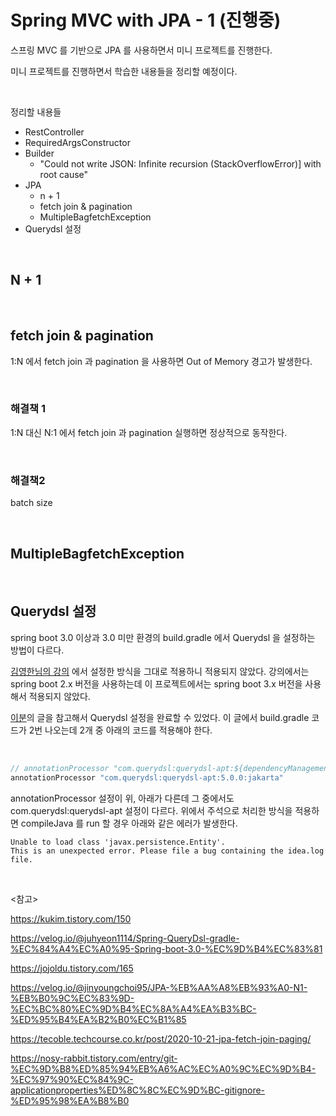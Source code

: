 # Spring MVC with JPA - 1 (진행중)

스프링 MVC 를 기반으로 JPA 를 사용하면서 미니 프로젝트를 진행한다.

미니 프로젝트를 진행하면서 학습한 내용들을 정리할 예정이다.

<br>

정리할 내용들

- RestController
- RequiredArgsConstructor
- Builder
  - "Could not write JSON: Infinite recursion (StackOverflowError)] with root cause"
- JPA
  - n + 1
  - fetch join & pagination
  - MultipleBagfetchException
- Querydsl 설정

<br>



## N + 1

<br>

## fetch join & pagination

1:N 에서 fetch join 과 pagination 을 사용하면 Out of Memory 경고가 발생한다.

<br>

### 해결책 1

1:N 대신 N:1 에서 fetch join 과 pagination 실행하면 정상적으로 동작한다.

<br>

### 해결책2

batch size

<br>

## MultipleBagfetchException

<br>

## Querydsl 설정

spring boot 3.0 이상과 3.0 미만 환경의 build.gradle 에서 Querydsl 을 설정하는 방법이 다르다.

[김영한님의 강의](https://www.inflearn.com/course/%EC%8A%A4%ED%94%84%EB%A7%81-db-2) 에서 설정한 방식을 그대로 적용하니 적용되지 않았다. 강의에서는 spring boot 2.x 버전을 사용하는데 이 프로젝트에서는 spring boot 3.x 버전을 사용해서 적용되지 않았다.

[이분](https://velog.io/@juhyeon1114/Spring-QueryDsl-gradle-%EC%84%A4%EC%A0%95-Spring-boot-3.0-%EC%9D%B4%EC%83%81)의 글을 참고해서 Querydsl 설정을 완료할 수 있었다. 이 글에서 build.gradle 코드가 2번 나오는데 2개 중 아래의 코드를 적용해야 한다.

<br>

```groovy
// annotationProcessor "com.querydsl:querydsl-apt:${dependencyManagement.importedProperties['querydsl.version']}:jakarta"
annotationProcessor "com.querydsl:querydsl-apt:5.0.0:jakarta"
```

annotationProcessor 설정이 위, 아래가 다른데 그 중에서도 com.querydsl:querydsl-apt 설정이 다르다. 위에서 주석으로 처리한 방식을 적용하면 compileJava 를 run 할 경우 아래와 같은 에러가 발생한다.

```
Unable to load class 'javax.persistence.Entity'.
This is an unexpected error. Please file a bug containing the idea.log file.
```

<br>

<참고>

https://kukim.tistory.com/150

https://velog.io/@juhyeon1114/Spring-QueryDsl-gradle-%EC%84%A4%EC%A0%95-Spring-boot-3.0-%EC%9D%B4%EC%83%81

https://jojoldu.tistory.com/165

https://velog.io/@jinyoungchoi95/JPA-%EB%AA%A8%EB%93%A0-N1-%EB%B0%9C%EC%83%9D-%EC%BC%80%EC%9D%B4%EC%8A%A4%EA%B3%BC-%ED%95%B4%EA%B2%B0%EC%B1%85

https://tecoble.techcourse.co.kr/post/2020-10-21-jpa-fetch-join-paging/

https://nosy-rabbit.tistory.com/entry/git-%EC%9D%B8%ED%85%94%EB%A6%AC%EC%A0%9C%EC%9D%B4-%EC%97%90%EC%84%9C-applicationproperties%ED%8C%8C%EC%9D%BC-gitignore-%ED%95%98%EA%B8%B0

